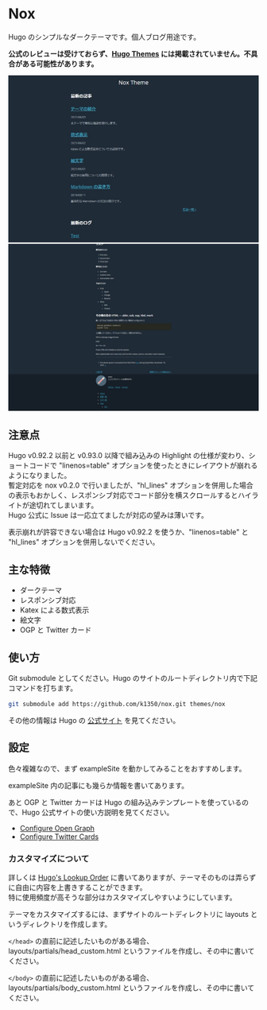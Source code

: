 # Nox
Hugo のシンプルなダークテーマです。個人ブログ用途です。

**公式のレビューは受けておらず、[Hugo Themes](https://themes.gohugo.io/) には掲載されていません。不具合がある可能性があります。**

![tn](https://github.com/k1350/nox/blob/main/images/tn.png)![screenshot](https://github.com/k1350/nox/blob/main/images/screenshot.png)
## 注意点
Hugo v0.92.2 以前と v0.93.0 以降で組み込みの Highlight の仕様が変わり、ショートコードで "linenos=table" オプションを使ったときにレイアウトが崩れるようになりました。  
暫定対応を nox v0.2.0 で行いましたが、"hl_lines" オプションを併用した場合の表示もおかしく、レスポンシブ対応でコード部分を横スクロールするとハイライトが途切れてしまいます。  
Hugo 公式に Issue は一応立てましたが対応の望みは薄いです。

表示崩れが許容できない場合は Hugo v0.92.2 を使うか、"linenos=table" と "hl_lines" オプションを併用しないでください。

## 主な特徴
- ダークテーマ
- レスポンシブ対応
- Katex による数式表示
- 絵文字
- OGP と Twitter カード
## 使い方
Git submodule としてください。Hugo のサイトのルートディレクトリ内で下記コマンドを打ちます。

```sh
git submodule add https://github.com/k1350/nox.git themes/nox
```

その他の情報は Hugo の [公式サイト](https://gohugo.io/getting-started/installing/) を見てください。
## 設定
色々複雑なので、まず exampleSite を動かしてみることをおすすめします。

exampleSite 内の記事にも幾らか情報を書いてあります。  

あと OGP と Twitter カードは Hugo の組み込みテンプレートを使っているので、Hugo 公式サイトの使い方説明を見てください。
- [Configure Open Graph](https://gohugo.io/templates/internal/#configure-open-graph)
- [Configure Twitter Cards](https://gohugo.io/templates/internal/#configure-twitter-cards)

### カスタマイズについて
詳しくは [Hugo's Lookup Order](https://gohugo.io/templates/lookup-order/) に書いてありますが、テーマそのものは弄らずに自由に内容を上書きすることができます。  
特に使用頻度が高そうな部分はカスタマイズしやすいようにしています。

テーマをカスタマイズするには、まずサイトのルートディレクトリに layouts というディレクトリを作成します。

`</head>` の直前に記述したいものがある場合、layouts/partials/head_custom.html というファイルを作成し、その中に書いてください。  

`</body>` の直前に記述したいものがある場合、layouts/partials/body_custom.html というファイルを作成し、その中に書いてください。
